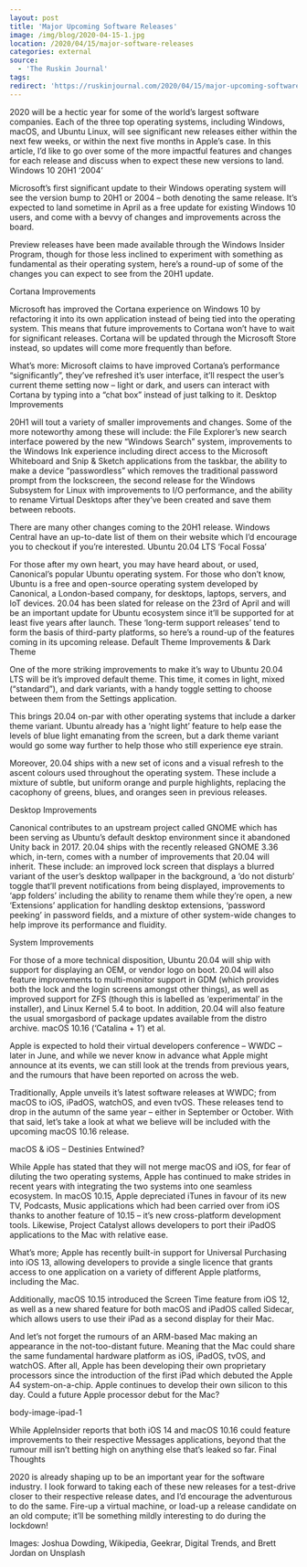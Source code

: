 ```yaml
---
layout: post
title: 'Major Upcoming Software Releases'
image: /img/blog/2020-04-15-1.jpg
location: /2020/04/15/major-software-releases
categories: external
source:
  - 'The Ruskin Journal'
tags:
redirect: 'https://ruskinjournal.com/2020/04/15/major-upcoming-software-releases/'
---
```


2020 will be a hectic year for some of the world’s largest software companies. Each of the three top operating systems, including Windows, macOS, and Ubuntu Linux, will see significant new releases either within the next few weeks, or within the next five months in Apple’s case. In this article, I’d like to go over some of the more impactful features and changes for each release and discuss when to expect these new versions to land.
Windows 10 20H1 ‘2004’

Microsoft’s first significant update to their Windows operating system will see the version bump to 20H1 or 2004 – both denoting the same release. It’s expected to land sometime in April as a free update for existing Windows 10 users, and come with a bevvy of changes and improvements across the board.

Preview releases have been made available through the Windows Insider Program, though for those less inclined to experiment with something as fundamental as their operating system, here’s a round-up of some of the changes you can expect to see from the 20H1 update.

Cortana Improvements

Microsoft has improved the Cortana experience on Windows 10 by refactoring it into its own application instead of being tied into the operating system. This means that future improvements to Cortana won’t have to wait for significant releases. Cortana will be updated through the Microsoft Store instead, so updates will come more frequently than before.

What’s more: Microsoft claims to have improved Cortana’s performance “significantly”, they’ve refreshed it’s user interface, it’ll respect the user’s current theme setting now – light or dark, and users can interact with Cortana by typing into a “chat box” instead of just talking to it.
Desktop Improvements

20H1 will tout a variety of smaller improvements and changes. Some of the more noteworthy among these will include: the File Explorer’s new search interface powered by the new “Windows Search” system, improvements to the Windows Ink experience including direct access to the Microsoft Whiteboard and Snip & Sketch applications from the taskbar, the ability to make a device “passwordless” which removes the traditional password prompt from the lockscreen, the second release for the Windows Subsystem for Linux with improvements to I/O performance, and the ability to rename Virtual Desktops after they’ve been created and save them between reboots.

There are many other changes coming to the 20H1 release. Windows Central have an up-to-date list of them on their website which I’d encourage you to checkout if you’re interested.
Ubuntu 20.04 LTS ‘Focal Fossa’

For those after my own heart, you may have heard about, or used, Canonical’s popular Ubuntu operating system. For those who don’t know, Ubuntu is a free and open-source operating system developed by Canonical, a London-based company, for desktops, laptops, servers, and IoT devices. 20.04 has been slated for release on the 23rd of April and will be an important update for Ubuntu ecosystem since it’ll be supported for at least five years after launch. These ‘long-term support releases’ tend to form the basis of third-party platforms, so here’s a round-up of the features coming in its upcoming release.
Default Theme Improvements & Dark Theme

One of the more striking improvements to make it’s way to Ubuntu 20.04 LTS will be it’s improved default theme. This time, it comes in light, mixed (“standard”), and dark variants, with a handy toggle setting to choose between them from the Settings application.

This brings 20.04 on-par with other operating systems that include a darker theme variant. Ubuntu already has a ‘night light’ feature to help ease the levels of blue light emanating from the screen, but a dark theme variant would go some way further to help those who still experience eye strain.

Moreover, 20.04 ships with a new set of icons and a visual refresh to the ascent colours used throughout the operating system. These include a mixture of subtle, but uniform orange and purple highlights, replacing the cacophony of greens, blues, and oranges seen in previous releases.

Desktop Improvements

Canonical contributes to an upstream project called GNOME which has been serving as Ubuntu’s default desktop environment since it abandoned Unity back in 2017. 20.04 ships with the recently released GNOME 3.36 which, in-tern, comes with a number of improvements that 20.04 will inherit. These include: an improved lock screen that displays a blurred variant of the user’s desktop wallpaper in the background, a ‘do not disturb’ toggle that’ll prevent notifications from being displayed, improvements to ‘app folders’ including the ability to rename them while they’re open, a new ‘Extensions’ application for handling desktop extensions, ‘password peeking’ in password fields, and a mixture of other system-wide changes to help improve its performance and fluidity.

System Improvements

For those of a more technical disposition, Ubuntu 20.04 will ship with support for displaying an OEM, or vendor logo on boot. 20.04 will also feature improvements to multi-monitor support in GDM (which provides both the lock and the login screens amongst other things), as well as improved support for ZFS (though this is labelled as ‘experimental’ in the installer), and Linux Kernel 5.4 to boot. In addition, 20.04 will also feature the usual smorgasbord of package updates available from the distro archive.
macOS 10.16 (‘Catalina + 1’) et al.

Apple is expected to hold their virtual developers conference – WWDC – later in June, and while we never know in advance what Apple might announce at its events, we can still look at the trends from previous years, and the rumours that have been reported on across the web.

Traditionally, Apple unveils it’s latest software releases at WWDC; from macOS to iOS, iPadOS, watchOS, and even tvOS. These releases tend to drop in the autumn of the same year – either in September or October. With that said, let’s take a look at what we believe will be included with the upcoming macOS 10.16 release.

macOS & iOS – Destinies Entwined?

While Apple has stated that they will not merge macOS and iOS, for fear of diluting the two operating systems, Apple has continued to make strides in recent years with integrating the two systems into one seamless ecosystem. In macOS 10.15, Apple depreciated iTunes in favour of its new TV, Podcasts, Music applications which had been carried over from iOS thanks to another feature of 10.15 – it’s new cross-platform development tools. Likewise, Project Catalyst allows developers to port their iPadOS applications to the Mac with relative ease.

What’s more; Apple has recently built-in support for Universal Purchasing into iOS 13, allowing developers to provide a single licence that grants access to one application on a variety of different Apple platforms, including the Mac.

Additionally, macOS 10.15 introduced the Screen Time feature from iOS 12, as well as a new shared feature for both macOS and iPadOS called Sidecar, which allows users to use their iPad as a second display for their Mac.

And let’s not forget the rumours of an ARM-based Mac making an appearance in the not-too-distant future. Meaning that the Mac could share the same fundamental hardware platform as iOS, iPadOS, tvOS, and watchOS. After all, Apple has been developing their own proprietary processors since the introduction of the first iPad which debuted the Apple A4 system-on-a-chip. Apple continues to develop their own silicon to this day. Could a future Apple processor debut for the Mac?

body-image-ipad-1

While AppleInsider reports that both iOS 14 and macOS 10.16 could feature improvements to their respective Messages applications, beyond that the rumour mill isn’t betting high on anything else that’s leaked so far.
Final Thoughts

2020 is already shaping up to be an important year for the software industry. I look forward to taking each of these new releases for a test-drive closer to their respective release dates, and I’d encourage the adventurous to do the same. Fire-up a virtual machine, or load-up a release candidate on an old compute; it’ll be something mildly interesting to do during the lockdown!

Images: Joshua Dowding, Wikipedia, Geekrar, Digital Trends, and Brett Jordan on Unsplash
